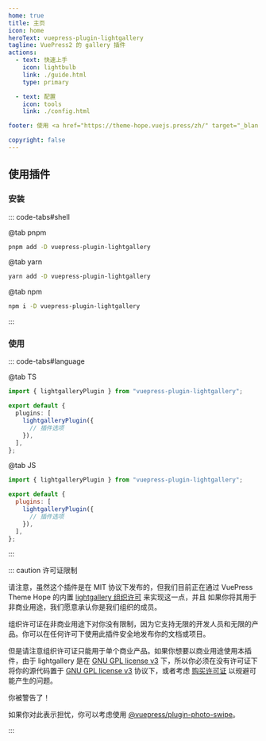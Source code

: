 ```yaml
---
home: true
title: 主页
icon: home
heroText: vuepress-plugin-lightgallery
tagline: VuePress2 的 gallery 插件
actions:
  - text: 快速上手
    icon: lightbulb
    link: ./guide.html
    type: primary

  - text: 配置
    icon: tools
    link: ./config.html

footer: 使用 <a href="https://theme-hope.vuejs.press/zh/" target="_blank">VuePress Theme Hope</a> 主题 | MIT 协议, 版权所有 © 2019-至今 Mr.Hope

copyright: false
---
```


## 使用插件

### 安装

::: code-tabs#shell

@tab pnpm

```bash
pnpm add -D vuepress-plugin-lightgallery
```

@tab yarn

```bash
yarn add -D vuepress-plugin-lightgallery
```

@tab npm

```bash
npm i -D vuepress-plugin-lightgallery
```

:::

### 使用

::: code-tabs#language

@tab TS

```ts title=".vuepress/config.ts"
import { lightgalleryPlugin } from "vuepress-plugin-lightgallery";

export default {
  plugins: [
    lightgalleryPlugin({
      // 插件选项
    }),
  ],
};
```

@tab JS

```js title=".vuepress/config.js"
import { lightgalleryPlugin } from "vuepress-plugin-lightgallery";

export default {
  plugins: [
    lightgalleryPlugin({
      // 插件选项
    }),
  ],
};
```

:::

::: caution 许可证限制

请注意，虽然这个插件是在 MIT 协议下发布的，但我们目前正在通过 VuePress Theme Hope 的内置 [lightgallery 组织许可](https://www.lightgalleryjs.com/license/) 来实现这一点，并且 如果你将其用于非商业用途，我们愿意承认你是我们组织的成员。

组织许可证在非商业用途下对你没有限制，因为它支持无限的开发人员和无限的产品。你可以在任何许可下使用此插件安全地发布你的文档或项目。

但是请注意组织许可证只能用于单个商业产品。如果你想要以商业用途使用本插件，由于 lightgallery 是在 [GNU GPL license v3](https://www.gnu.org/licenses/gpl-3.0.html) 下，所以你必须在没有许可证下将你的源代码置于 [GNU GPL license v3](https://www.gnu.org/licenses/gpl-3.0.html) 协议下，或者考虑 [购买许可证](https://www.lightgalleryjs.com/license/) 以规避可能产生的问题。

你被警告了！

如果你对此表示担忧，你可以考虑使用 [@vuepress/plugin-photo-swipe][photo-swipe]。

:::

[photo-swipe]: https://ecosystem.vuejs.press/zh/plugins/features/photo-swipe.html
